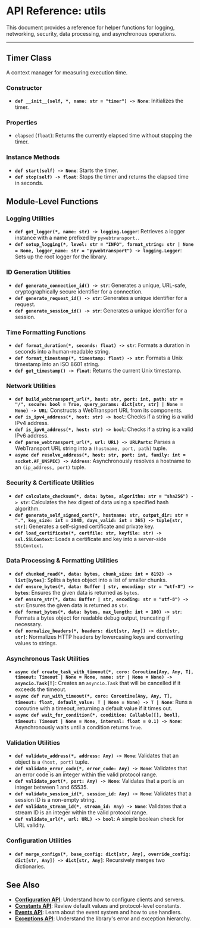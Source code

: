 # API Reference: utils

This document provides a reference for helper functions for logging, networking, security, data processing, and asynchronous operations.

---

## Timer Class

A context manager for measuring execution time.

### Constructor

- **`def __init__(self, *, name: str = "timer") -> None`**: Initializes the timer.

### Properties

- `elapsed` (`float`): Returns the currently elapsed time without stopping the timer.

### Instance Methods

- **`def start(self) -> None`**: Starts the timer.
- **`def stop(self) -> float`**: Stops the timer and returns the elapsed time in seconds.

## Module-Level Functions

### Logging Utilities

- **`def get_logger(*, name: str) -> logging.Logger`**: Retrieves a logger instance with a name prefixed by `pywebtransport.`.
- **`def setup_logging(*, level: str = "INFO", format_string: str | None = None, logger_name: str = "pywebtransport") -> logging.Logger`**: Sets up the root logger for the library.

### ID Generation Utilities

- **`def generate_connection_id() -> str`**: Generates a unique, URL-safe, cryptographically secure identifier for a connection.
- **`def generate_request_id() -> str`**: Generates a unique identifier for a request.
- **`def generate_session_id() -> str`**: Generates a unique identifier for a session.

### Time Formatting Functions

- **`def format_duration(*, seconds: float) -> str`**: Formats a duration in seconds into a human-readable string.
- **`def format_timestamp(*, timestamp: float) -> str`**: Formats a Unix timestamp into an ISO 8601 string.
- **`def get_timestamp() -> float`**: Returns the current Unix timestamp.

### Network Utilities

- **`def build_webtransport_url(*, host: str, port: int, path: str = "/", secure: bool = True, query_params: dict[str, str] | None = None) -> URL`**: Constructs a WebTransport URL from its components.
- **`def is_ipv4_address(*, host: str) -> bool`**: Checks if a string is a valid IPv4 address.
- **`def is_ipv6_address(*, host: str) -> bool`**: Checks if a string is a valid IPv6 address.
- **`def parse_webtransport_url(*, url: URL) -> URLParts`**: Parses a WebTransport URL string into a `(hostname, port, path)` tuple.
- **`async def resolve_address(*, host: str, port: int, family: int = socket.AF_UNSPEC) -> Address`**: Asynchronously resolves a hostname to an `(ip_address, port)` tuple.

### Security & Certificate Utilities

- **`def calculate_checksum(*, data: bytes, algorithm: str = "sha256") -> str`**: Calculates the hex digest of data using a specified hash algorithm.
- **`def generate_self_signed_cert(*, hostname: str, output_dir: str = ".", key_size: int = 2048, days_valid: int = 365) -> tuple[str, str]`**: Generates a self-signed certificate and private key.
- **`def load_certificate(*, certfile: str, keyfile: str) -> ssl.SSLContext`**: Loads a certificate and key into a server-side `SSLContext`.

### Data Processing & Formatting Utilities

- **`def chunked_read(*, data: bytes, chunk_size: int = 8192) -> list[bytes]`**: Splits a bytes object into a list of smaller chunks.
- **`def ensure_bytes(*, data: Buffer | str, encoding: str = "utf-8") -> bytes`**: Ensures the given data is returned as `bytes`.
- **`def ensure_str(*, data: Buffer | str, encoding: str = "utf-8") -> str`**: Ensures the given data is returned as `str`.
- **`def format_bytes(*, data: bytes, max_length: int = 100) -> str`**: Formats a bytes object for readable debug output, truncating if necessary.
- **`def normalize_headers(*, headers: dict[str, Any]) -> dict[str, str]`**: Normalizes HTTP headers by lowercasing keys and converting values to strings.

### Asynchronous Task Utilities

- **`async def create_task_with_timeout(*, coro: Coroutine[Any, Any, T], timeout: Timeout | None = None, name: str | None = None) -> asyncio.Task[T]`**: Creates an `asyncio.Task` that will be cancelled if it exceeds the timeout.
- **`async def run_with_timeout(*, coro: Coroutine[Any, Any, T], timeout: float, default_value: T | None = None) -> T | None`**: Runs a coroutine with a timeout, returning a default value if it times out.
- **`async def wait_for_condition(*, condition: Callable[[], bool], timeout: Timeout | None = None, interval: float = 0.1) -> None`**: Asynchronously waits until a condition returns `True`.

### Validation Utilities

- **`def validate_address(*, address: Any) -> None`**: Validates that an object is a `(host, port)` tuple.
- **`def validate_error_code(*, error_code: Any) -> None`**: Validates that an error code is an integer within the valid protocol range.
- **`def validate_port(*, port: Any) -> None`**: Validates that a port is an integer between 1 and 65535.
- **`def validate_session_id(*, session_id: Any) -> None`**: Validates that a session ID is a non-empty string.
- **`def validate_stream_id(*, stream_id: Any) -> None`**: Validates that a stream ID is an integer within the valid protocol range.
- **`def validate_url(*, url: URL) -> bool`**: A simple boolean check for URL validity.

### Configuration Utilities

- **`def merge_configs(*, base_config: dict[str, Any], override_config: dict[str, Any]) -> dict[str, Any]`**: Recursively merges two dictionaries.

## See Also

- **[Configuration API](config.md)**: Understand how to configure clients and servers.
- **[Constants API](constants.md)**: Review default values and protocol-level constants.
- **[Events API](events.md)**: Learn about the event system and how to use handlers.
- **[Exceptions API](exceptions.md)**: Understand the library's error and exception hierarchy.
